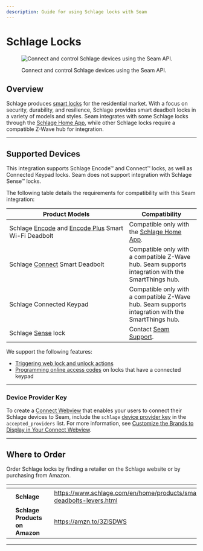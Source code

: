 ```yaml
---
description: Guide for using Schlage locks with Seam
---
```


# Schlage Locks

<figure><picture><source srcset="../../.gitbook/assets/schlage-manufacturer-page-cover-dark.png" media="(prefers-color-scheme: dark)"><img src="../../.gitbook/assets/schlage-manufacturer-page-cover-light.png" alt="Connect and control Schlage devices using the Seam API."></picture><figcaption><p>Connect and control Schlage devices using the Seam API.</p></figcaption></figure>

## Overview

Schlage produces [smart locks](https://www.schlage.com/en/home/products/products-smart-locks.html) for the residential market. With a focus on security, durability, and resilience, Schlage provides smart deadbolt locks in a variety of models and styles. Seam integrates with some Schlage locks through the [Schlage Home App](https://www.schlage.com/en/home/smart-locks/schlage-app.html), while other Schlage locks require a compatible Z-Wave hub for integration.

***

## Supported Devices

This integration supports Schlage Encode™ and Connect™ locks, as well as Connected Keypad locks. Seam does not support integration with Schlage Sense™ locks.

The following table details the requirements for compatibility with this Seam integration:

<table><thead><tr><th width="301.3333333333333">Product Models</th><th>Compatibility</th></tr></thead><tbody><tr><td>Schlage <a href="https://www.schlage.com/en/home/products/products-smart-locks/schlage-encode/wifi-smart-lock-listing.html">Encode</a> and <a href="https://www.schlage.com/en/home/products/products-smart-locks/schlage-encode-plus/homekit-smart-lock-listing.html">Encode Plus</a> Smart Wi-Fi Deadbolt</td><td>Compatible only with the <a href="https://www.schlage.com/en/home/smart-locks/schlage-app.html">Schlage Home App</a>.</td></tr><tr><td>Schlage <a href="https://www.schlage.com/en/home/products/products-smart-locks/schlage-connect/schlage-connect-listing.html">Connect</a> Smart Deadbolt</td><td>Compatible only with a compatible Z-Wave hub. Seam supports integration with the SmartThings hub.</td></tr><tr><td>Schlage Connected Keypad</td><td>Compatible only with a compatible Z-Wave hub. Seam supports integration with the SmartThings hub.</td></tr><tr><td>Schlage <a href="https://www.schlage.com/en/home/products/products-smart-locks/schlage-sense-smart-deadbolt/schlage-sense-smart-deadbolt-listing.html">Sense</a> lock</td><td>Contact <a href="mailto:support@seam.co">Seam Support</a>.</td></tr></tbody></table>

We support the following features:

* [Triggering web lock and unlock actions](../../products/smart-locks/lock-and-unlock.md)
* [Programming online access codes](../../products/smart-locks/access-codes/) on locks that have a connected keypad

***

### Device Provider Key

To create a [Connect Webview](../../core-concepts/connect-webviews/) that enables your users to connect their Schlage devices to Seam, include the `schlage` [device provider key](../../api-clients/connect_webviews/#device-provider-keys) in the `accepted_providers` list. For more information, see [Customize the Brands to Display in Your Connect Webview](../../core-concepts/connect-webviews/customizing-connect-webviews.md#customize-the-brands-to-display-in-your-connect-webviews).

***

## Where to Order

Order Schlage locks by finding a retailer on the Schlage website or by purchasing from Amazon.

<table data-view="cards"><thead><tr><th></th><th></th><th></th><th data-hidden data-card-target data-type="content-ref"></th><th data-hidden data-card-cover data-type="files"></th></tr></thead><tbody><tr><td></td><td><strong>Schlage</strong></td><td></td><td><a href="https://www.schlage.com/en/home/products/smart-deadbolts-levers.html">https://www.schlage.com/en/home/products/smart-deadbolts-levers.html</a></td><td><a href="../../.gitbook/assets/schlage-logo.png">schlage-logo.png</a></td></tr><tr><td></td><td><strong>Schlage Products on Amazon</strong></td><td></td><td><a href="https://amzn.to/3ZlSDWS">https://amzn.to/3ZlSDWS</a></td><td><a href="../../.gitbook/assets/schlage-on-amazon.png">schlage-on-amazon.png</a></td></tr></tbody></table>

***

